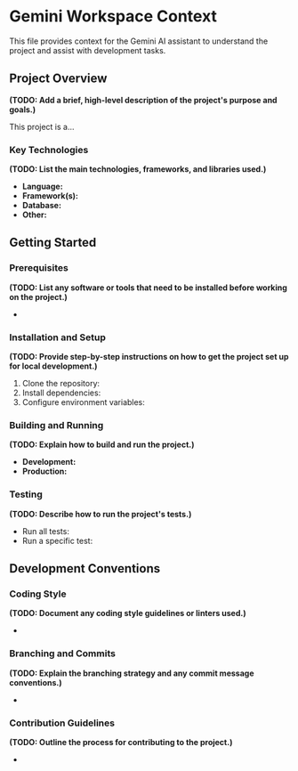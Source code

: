 # Gemini Workspace Context

This file provides context for the Gemini AI assistant to understand the project and assist with development tasks.

## Project Overview

**(TODO: Add a brief, high-level description of the project's purpose and goals.)**

This project is a...

### Key Technologies

**(TODO: List the main technologies, frameworks, and libraries used.)**

*   **Language:**
*   **Framework(s):**
*   **Database:**
*   **Other:**

## Getting Started

### Prerequisites

**(TODO: List any software or tools that need to be installed before working on the project.)**

*

### Installation and Setup

**(TODO: Provide step-by-step instructions on how to get the project set up for local development.)**

1.  Clone the repository:
2.  Install dependencies:
3.  Configure environment variables:

### Building and Running

**(TODO: Explain how to build and run the project.)**

*   **Development:**
*   **Production:**

### Testing

**(TODO: Describe how to run the project's tests.)**

*   Run all tests:
*   Run a specific test:

## Development Conventions

### Coding Style

**(TODO: Document any coding style guidelines or linters used.)**

*

### Branching and Commits

**(TODO: Explain the branching strategy and any commit message conventions.)**

*

### Contribution Guidelines

**(TODO: Outline the process for contributing to the project.)**

*
